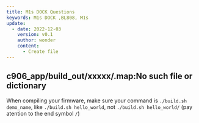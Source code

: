 ```yaml
---
title: M1s DOCK Questions
keywords: M1s DOCK ,BL808, M1s
update:
  - date: 2022-12-03
    version: v0.1
    author: wonder
    content:
      - Create file
---
```


## c906_app/build_out/xxxxx/.map:No such file or dictionary

When compiling your firmware, make sure your command is `./build.sh demo_name`, like  `./build.sh hello_world`, not `./build.sh hello_world/` (pay atention to the end symbol `/`)

